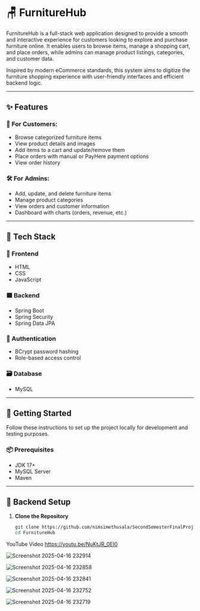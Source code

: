 # 🪑 FurnitureHub

FurnitureHub is a full-stack web application designed to provide a smooth and interactive experience for customers looking to explore and purchase furniture online. It enables users to browse items, manage a shopping cart, and place orders, while admins can manage product listings, categories, and customer data.

Inspired by modern eCommerce standards, this system aims to digitize the furniture shopping experience with user-friendly interfaces and efficient backend logic.

---

## ✨ Features

### 🛒 For Customers:
- Browse categorized furniture items
- View product details and images
- Add items to a cart and update/remove them
- Place orders with manual or PayHere payment options
- View order history

### 🛠️ For Admins:
- Add, update, and delete furniture items
- Manage product categories
- View orders and customer information
- Dashboard with charts (orders, revenue, etc.)

---

## 🧩 Tech Stack

### 🔷 Frontend
- HTML
- CSS
- JavaScript

### 🟩 Backend
- Spring Boot
- Spring Security
- Spring Data JPA

### 🔐 Authentication
- BCrypt password hashing
- Role-based access control

### 🗃️ Database
- MySQL

---

## 🚀 Getting Started

Follow these instructions to set up the project locally for development and testing purposes.

### 📦 Prerequisites
- JDK 17+
- MySQL Server
- Maven

---

## 🔧 Backend Setup

1. **Clone the Repository**
   ```bash
   git clone https://github.com/nimsimethusala/SecondSemesterFinalProject.git
   cd FurnitureHub

YouTube Video
https://youtu.be/NuKtJR_0EI0


![Screenshot 2025-04-16 232914](https://github.com/user-attachments/assets/190c0ed3-2992-4052-9ab4-d3f8849a6b8c)


![Screenshot 2025-04-16 232858](https://github.com/user-attachments/assets/758ab22f-75c2-4fc9-bcca-6f96ae6a71de)


![Screenshot 2025-04-16 232841](https://github.com/user-attachments/assets/ff82fa53-e496-4a42-a1f0-04e5894927fe)


![Screenshot 2025-04-16 232752](https://github.com/user-attachments/assets/357fc122-2490-4f5a-be46-a969cc6b11e7)


![Screenshot 2025-04-16 232719](https://github.com/user-attachments/assets/f2285779-8499-4107-ab6a-b8dbf4bab9bc)

